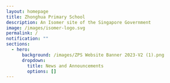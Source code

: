 ```yaml
---
layout: homepage
title: Zhonghua Primary School
description: An Isomer site of the Singapore Government
image: /images/isomer-logo.svg
permalink: /
notification: ""
sections:
  - hero:
      background: /images/ZPS Website Banner 2023-V2 (1).png
      dropdown:
        title: News and Announcements
        options: []
---
```

